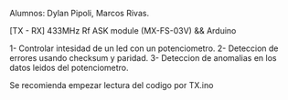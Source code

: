 Alumnos: Dylan Pipoli, Marcos Rivas.

[TX - RX] 433MHz Rf ASK module (MX-FS-03V) && Arduino

1- Controlar intesidad de un led con un potenciometro. 
2- Deteccion de errores usando checksum y paridad.
3- Deteccion de anomalias en los datos leidos del potenciometro. 

Se recomienda empezar lectura del codigo por TX.ino
